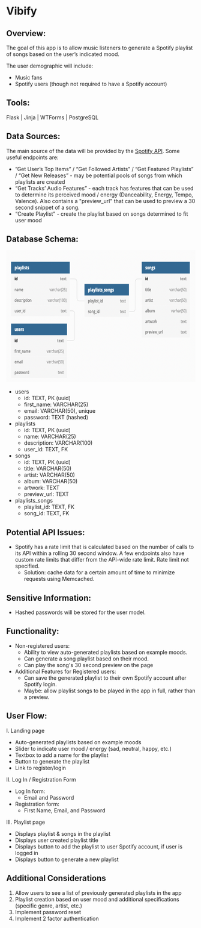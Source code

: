 # Vibify

## Overview:

The goal of this app is to allow music listeners to generate a Spotify playlist of songs based on the user’s indicated mood.

The user demographic will include:

- Music fans
- Spotify users (though not required to have a Spotify account)

## Tools:

Flask | Jinja | WTForms | PostgreSQL

## Data Sources:

The main source of the data will be provided by the [Spotify API](https://developer.spotify.com/documentation/web-api/). Some useful endpoints are:

- ”Get User’s Top Items” / “Get Followed Artists” / “Get Featured Playlists” / “Get New Releases” - may be potential pools of songs from which playlists are created
- “Get Tracks’ Audio Features” - each track has features that can be used to determine its perceived mood / energy (Danceability, Energy, Tempo, Valence). Also contains a "preview_url" that can be used to preview a 30 second snippet of a song.
- “Create Playlist” - create the playlist based on songs determined to fit user mood

## Database Schema:

<img src='./vibify-schema.png' alt='schema screenshot' height='350' width='800'>

- users
  - id: TEXT, PK (uuid)
  - first_name: VARCHAR(25)
  - email: VARCHAR(50), unique
  - password: TEXT (hashed)
- playlists
  - id: TEXT, PK (uuid)
  - name: VARCHAR(25)
  - description: VARCHAR(100)
  - user_id: TEXT, FK
- songs
  - id: TEXT, PK (uuid)
  - title: VARCHAR(50)
  - artist: VARCHAR(50)
  - album: VARCHAR(50)
  - artwork: TEXT
  - preview_url: TEXT
- playlists_songs
  - playlist_id: TEXT, FK
  - song_id: TEXT, FK

## Potential API Issues:

- Spotify has a rate limit that is calculated based on the number of calls to its API within a rolling 30 second window. A few endpoints also have custom rate limits that differ from the API-wide rate limit. Rate limit not specified.
  - Solution: cache data for a certain amount of time to minimize requests using Memcached.

## Sensitive Information:

- Hashed passwords will be stored for the user model.

## Functionality:

- Non-registered users:
  - Ability to view auto-generated playlists based on example moods.
  - Can generate a song playlist based on their mood.
  - Can play the song's 30 second preview on the page
- Additional Features for Registered users:
  - Can save the generated playlist to their own Spotify account after Spotify login.
  - Maybe: allow playlist songs to be played in the app in full, rather than a preview.

## User Flow:

I. Landing page

- Auto-generated playlists based on example moods
- Slider to indicate user mood / energy (sad, neutral, happy, etc.)
- Textbox to add a name for the playlist
- Button to generate the playlist
- Link to register/login

II. Log In / Registration Form

- Log In form:
  - Email and Password
- Registration form:
  - First Name, Email, and Password

III. Playlist page

- Displays playlist & songs in the playlist
- Displays user created playlist title
- Displays button to add the playlist to user Spotify account, if user is logged in
- Displays button to generate a new playlist

## Additional Considerations

1. Allow users to see a list of previously generated playlists in the app
2. Playlist creation based on user mood and additional specifications (specific genre, artist, etc.)
3. Implement password reset
4. Implement 2 factor authentication
